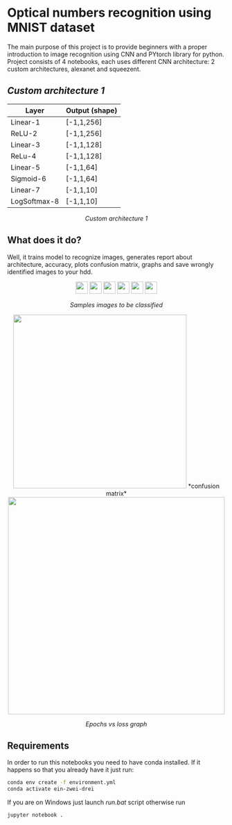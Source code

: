 # Optical numbers recognition using MNIST dataset
The main purpose of this project is to provide beginners with a proper introduction to image recognition using CNN and PYtorch library for python. Project consists of 4 notebooks, each uses different CNN architecture: 2 custom architectures, alexanet and squeezent.

## *Custom architecture 1*
<div align="center">

| Layer        | Output (shape) |
|--------------|----------------|
| Linear-1     | [-1,1,256]     |
| ReLU-2       | [-1,1,256]     |
| Linear-3     | [-1,1,128]     |
| ReLu-4       | [-1,1,128]     |
| Linear-5     | [-1,1,64]      |
| Sigmoid-6    | [-1,1,64]      |
| Linear-7     | [-1,1,10]      |
| LogSoftmax-8 | [-1,1,10]      |
  
*Custom architecture 1*

</div>

## What does it do?
Well, it trains model to recognize images, generates report about architecture, accuracy, plots confusion matrix, graphs and save wrongly identified images to your hdd.
<div align="center">
   <img width="28" src="Images/wrong_idx0_pred7_actual2.png"> 
   <img width="28" src="Images/wrong_idx5_pred5_actual8.png"> 
   <img width="28" src="Images/wrong_idx9_pred3_actual5.png"> 
   <img width="28" src="Images/wrong_idx12_pred1_actual7.png"> 
   <img width="28" src="Images/wrong_idx15_pred9_actual4.png"> 
   <img width="28" src="Images/wrong_idx19_pred5_actual8.png"> 

   *Samples images to be classified*

   <img width="400" src="Images/matrix.png"> 
*confusion matrix*

   <img width="500" src="Images/graph.png"> 

*Epochs vs loss graph*

</div>

## Requirements
In order to run this notebooks you need to have conda installed. If it happens so that you already have it just run:

```bash
conda env create -f environment.yml
conda activate ein-zwei-drei
```

If you are on Windows just launch  *run.bat* script otherwise run

```bash
jupyter notebook .
```
